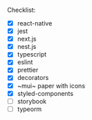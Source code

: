 Checklist:

- [x] react-native
- [x] jest
- [x] next.js
- [x] nest.js
- [x] typescript
- [x] eslint
- [x] prettier
- [x] decorators
- [x] ~mui~ paper with icons
- [x] styled-components
- [ ] storybook
- [ ] typeorm
